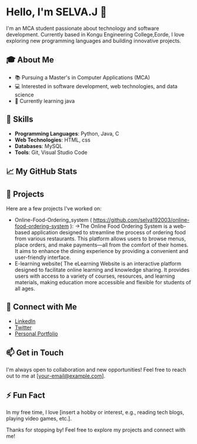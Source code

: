 # Hello, I'm SELVA.J 👋

I'm an MCA student passionate about technology and software development. Currently based in Kongu Engineering College,Eorde, I love exploring new programming languages and building innovative projects.

## 🎓 About Me
- 📚 Pursuing a Master's in Computer Applications (MCA)
- 💻 Interested in software development, web technologies, and data science
- 🌱 Currently learning java

## 💼 Skills
- **Programming Languages**: Python, Java, C
- **Web Technologies**: HTML, css
- **Databases**: MySQL
- **Tools**: Git, Visual Studio Code

## 📈 My GitHub Stats


## 📂 Projects
Here are a few projects I've worked on:
- Online-Food-Ordering_system ( https://github.com/selva192003/online-food-ordering-system ):
             ->The Online Food Ordering System is a web-based application designed to streamline the process of ordering food from various restaurants. This platform allows users to browse menus, place orders, and make payments—all from the comfort of their homes. It aims to enhance the dining experience by providing a convenient and user-friendly interface.
- E-learning website( 
             The eLearning Website is an interactive platform designed to facilitate online learning and knowledge sharing. It provides users with access to a variety of courses, resources, and learning materials, making education more accessible and flexible for students of all ages.

## 🔗 Connect with Me
- [LinkedIn](https://www.linkedin.com/in/yourprofile/)
- [Twitter](https://twitter.com/yourprofile)
- [Personal Portfolio](https://yourwebsite.com)

## 📫 Get in Touch
I'm always open to collaboration and new opportunities! Feel free to reach out to me at [your-email@example.com].

## ⚡ Fun Fact
In my free time, I love [insert a hobby or interest, e.g., reading tech blogs, playing video games, etc.].

Thanks for stopping by! Feel free to explore my projects and connect with me!
